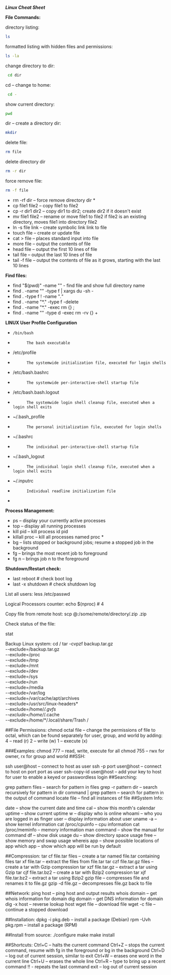 ***Linux Cheat Sheet***

**File Commands:**


directory listing:
```sh
ls
```  
  
formatted listing with hidden files and permissions:
```sh
ls -la
```    
change directory to dir:
```sh
 cd dir
```  
cd – change to home:
```sh
 cd -
``` 
show current directory:
```sh
pwd
``` 
dir – create a directory dir:
```sh
mkdir
``` 
delete file:
```sh
rm file
``` 
 delete directory dir
```sh
rm -r dir
```
force remove file:
```sh
rm -f file
```
- rm -rf dir – force remove directory dir *
- cp file1 file2 – copy file1 to file2
- cp -r dir1 dir2 – copy dir1 to dir2; create dir2 if it doesn't exist
- mv file1 file2 – rename or move file1 to file2 if file2 is an existing directory, moves file1 into directory file2
- ln -s file link – create symbolic link link to file
- touch file – create or update file
- cat > file – places standard input into file
- more file – output the contents of file
- head file – output the first 10 lines of file
- tail file – output the last 10 lines of file
- tail -f file – output the contents of file as it grows, starting with the last 10 lines

**Find files:**
* find "$(pwd)" -name "<filename>" - find file and show full directory name
* find . -name "<filename>" -type f | xargs du -sh - 
* find . -type f ! -name "*.*"
* find . -name "*.<file-type>" -type f -delete
* find . -name "*.<file-type>" -exec rm {} \;
* find . -name "<directory-name>" -type d -exec rm -rv {} +

**LINUX User Profile Configuration**
*     /bin/bash
*           The bash executable
*    /etc/profile
*           The systemwide initialization file, executed for login shells
*    /etc/bash.bashrc
*           The systemwide per-interactive-shell startup file
*    /etc/bash.bash.logout
*           The systemwide login shell cleanup file, executed when a login shell exits
*    ~/.bash_profile
*           The personal initialization file, executed for login shells
*    ~/.bashrc
*           The individual per-interactive-shell startup file
*    ~/.bash_logout
*           The individual login shell cleanup file, executed when a login shell exits
*    ~/.inputrc
*           Individual readline initialization file
* 

**Process Management:**
* ps – display your currently active processes
* top – display all running processes
* kill pid – kill process id pid
* killall proc – kill all processes named proc *
* bg – lists stopped or background jobs; resume a stopped job in the background
* fg – brings the most recent job to foreground
* fg n – brings job n to the foreground


**Shutdown/Restart check:**
* last reboot      # check boot log
* last -x shutdown # check shutdown log

List all users:
less /etc/passwd

Logical Processors counter:
echo $(nproc) # 4

Copy file from remote host:
scp <username>@<ip-address>:/some/remote/directory/<original-name>.zip <new-name>.zip 

Check status of the file:

stat <filename>

Backup Linux system:
cd /
tar -cvpzf backup.tar.gz \
--exclude=/backup.tar.gz \
--exclude=/proc \
--exclude=/tmp \
--exclude=/mnt \
--exclude=/dev \
--exclude=/sys \
--exclude=/run \
--exclude=/media \
--exclude=/var/log \
--exclude=/var/cache/apt/archives \
--exclude=/usr/src/linux-headers* \
--exclude=/home/*/.gvfs \
--exclude=/home/*/.cache \
--exclude=/home/*/.local/share/Trash /


##File Permissions:
chmod octal file – change the permissions of file to octal, which can be found separately for user, group, and world by adding:
4 – read (r)
2 – write (w)
1 – execute (x)

###Examples:
chmod 777 – read, write, execute for all
chmod 755 – rwx for owner, rx for group and world
##SSH:

ssh user@host – connect to host as user
ssh -p port user@host – connect to host on port port as user
ssh-copy-id user@host – add your key to host for user to enable a keyed or passwordless login
##Searching:

grep pattern files – search for pattern in files
grep -r pattern dir – search recursively for pattern in dir
command | grep pattern – search for pattern in the output of command
locate file – find all instances of file
##System Info:

date – show the current date and time
cal – show this month's calendar
uptime – show current uptime
w – display who is online
whoami – who you are logged in as
finger user – display information about user
uname -a – show kernel information
cat /proc/cpuinfo – cpu information
cat /proc/meminfo – memory information
man command – show the manual for command
df – show disk usage
du – show directory space usage
free – show memory and swap usage
whereis app – show possible locations of app
which app – show which app will be run by default

##Compression:
tar cf file.tar files – create a tar named file.tar containing files
tar xf file.tar – extract the files from file.tar
tar czf file.tar.gz files – create a tar with Gzip compression
tar xzf file.tar.gz – extract a tar using Gzip
tar cjf file.tar.bz2 – create a tar with Bzip2 compression
tar xjf file.tar.bz2 – extract a tar using Bzip2
gzip file – compresses file and renames it to file.gz
gzip -d file.gz – decompresses file.gz back to file

##Network:
ping host – ping host and output results
whois domain – get whois information for domain
dig domain – get DNS information for domain
dig -x host – reverse lookup host
wget file – download file
wget -c file – continue a stopped download

##Installation:
dpkg -i pkg.deb – install a package (Debian)
rpm -Uvh pkg.rpm – install a package (RPM)

##Install from source:
./configure
make
make install

##Shortcuts:
Ctrl+C – halts the current command
Ctrl+Z – stops the current command, resume with
fg in the foreground or bg in the background
Ctrl+D – log out of current session, similar to exit
Ctrl+W – erases one word in the current line
Ctrl+U – erases the whole line
Ctrl+R – type to bring up a recent command
!! - repeats the last command
exit – log out of current session
